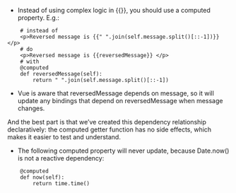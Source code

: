 
* Instead of using complex logic in {{}}, you should use a computed property. E.g.:

```
    # instead of 
    <p>Reversed message is {{" ".join(self.message.split()[::-1])}} </p>
    # do
    <p>Reversed message is {{reversedMessage}} </p>
    # with
    @computed
    def reversedMessage(self):
        return " ".join(self.message.split()[::-1])
```



* Vue is aware that reversedMessage depends on message, so it will update any bindings that depend on reversedMessage when message changes. 

And the best part is that we’ve created this dependency relationship declaratively: the computed getter function has no side effects, which makes it easier to test and understand.




* The following computed property will never update, because Date.now() is not a reactive dependency:
```
    @computed
    def now(self):
        return time.time()
```